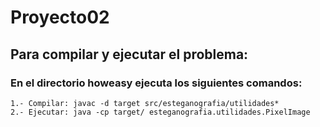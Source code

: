 # Proyecto02

## Para compilar y ejecutar el problema:

### En el directorio howeasy ejecuta los siguientes comandos:

	1.- Compilar: javac -d target src/esteganografia/utilidades* 
	2.- Ejecutar: java -cp target/ esteganografia.utilidades.PixelImage
